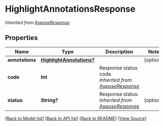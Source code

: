 # HighlightAnnotationsResponse


*Inherited from [AsposeResponse](AsposeResponse.md)*
## Properties
Name | Type | Description | Notes
------------ | ------------- | ------------- | -------------
**annotations** | [**HighlightAnnotations?**](HighlightAnnotations.md) |  | [optional]
**code** | **Int** | Response status code.<br />*Inherited from [AsposeResponse](AsposeResponse.md)* | 
**status** | **String?** | Response status.<br />*Inherited from [AsposeResponse](AsposeResponse.md)* | [optional]

[[Back to Model list]](../README.md#documentation-for-models) [[Back to API list]](../README.md#documentation-for-api-endpoints) [[Back to README]](../README.md) [[View Source]](../AsposePdfCloud/Models/HighlightAnnotationsResponse.swift)

